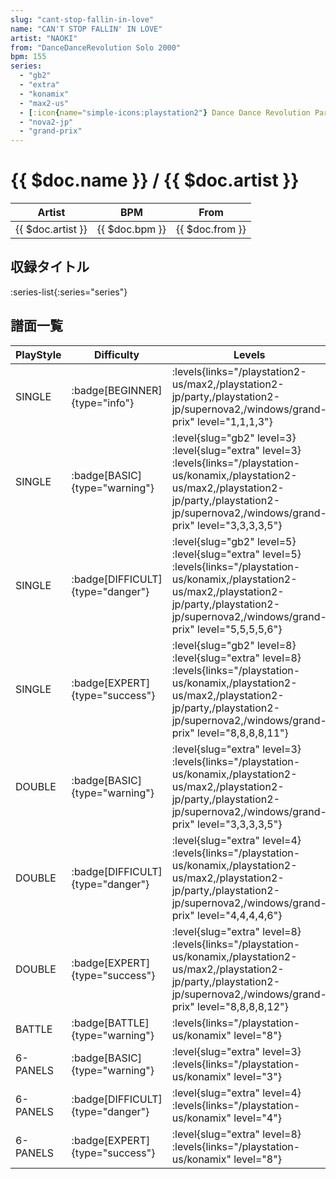 ```yaml
---
slug: "cant-stop-fallin-in-love"
name: "CAN'T STOP FALLIN' IN LOVE"
artist: "NAOKI"
from: "DanceDanceRevolution Solo 2000"
bpm: 155
series:
  - "gb2"
  - "extra"
  - "konamix"
  - "max2-us"
  - [:icon{name="simple-icons:playstation2"} Dance Dance Revolution Party Collection :icon{name="flag:jp-4x3"}](/playstation2-jp/party)
  - "nova2-jp"
  - "grand-prix"
---
```


# {{ $doc.name }} / {{ $doc.artist }}

|Artist|BPM|From|
|------|---|----|
|{{ $doc.artist }}|{{ $doc.bpm }}|{{ $doc.from }}|

## 収録タイトル

:series-list{:series="series"}

## 譜面一覧

|PlayStyle|Difficulty|Levels|Notes|Movie|
|---------|----------|------|-----|-----|
|SINGLE| :badge[BEGINNER]{type="info"}| :levels{links="/playstation2-us/max2,/playstation2-jp/party,/playstation2-jp/supernova2,/windows/grand-prix" level="1,1,1,3"}|93/0||
|SINGLE| :badge[BASIC]{type="warning"}|<div class="field is-grouped is-grouped-multiline"> :level{slug="gb2" level=3} :level{slug="extra" level=3} :levels{links="/playstation-us/konamix,/playstation2-us/max2,/playstation2-jp/party,/playstation2-jp/supernova2,/windows/grand-prix" level="3,3,3,3,5"}</div>|160/0||
|SINGLE| :badge[DIFFICULT]{type="danger"}|<div class="field is-grouped is-grouped-multiline"> :level{slug="gb2" level=5} :level{slug="extra" level=5} :levels{links="/playstation-us/konamix,/playstation2-us/max2,/playstation2-jp/party,/playstation2-jp/supernova2,/windows/grand-prix" level="5,5,5,5,6"}</div>|235/0||
|SINGLE| :badge[EXPERT]{type="success"}|<div class="field is-grouped is-grouped-multiline"> :level{slug="gb2" level=8} :level{slug="extra" level=8} :levels{links="/playstation-us/konamix,/playstation2-us/max2,/playstation2-jp/party,/playstation2-jp/supernova2,/windows/grand-prix" level="8,8,8,8,11"}</div>|328/0||
|DOUBLE| :badge[BASIC]{type="warning"}|<div class="field is-grouped is-grouped-multiline"> :level{slug="extra" level=3} :levels{links="/playstation-us/konamix,/playstation2-us/max2,/playstation2-jp/party,/playstation2-jp/supernova2,/windows/grand-prix" level="3,3,3,3,5"}</div>|182/0||
|DOUBLE| :badge[DIFFICULT]{type="danger"}|<div class="field is-grouped is-grouped-multiline"> :level{slug="extra" level=4} :levels{links="/playstation-us/konamix,/playstation2-us/max2,/playstation2-jp/party,/playstation2-jp/supernova2,/windows/grand-prix" level="4,4,4,4,6"}</div>|224/0||
|DOUBLE| :badge[EXPERT]{type="success"}|<div class="field is-grouped is-grouped-multiline"> :level{slug="extra" level=8} :levels{links="/playstation-us/konamix,/playstation2-us/max2,/playstation2-jp/party,/playstation2-jp/supernova2,/windows/grand-prix" level="8,8,8,8,12"}</div>|299/0||
|BATTLE| :badge[BATTLE]{type="warning"}| :levels{links="/playstation-us/konamix" level="8"}|||
|6-PANELS| :badge[BASIC]{type="warning"}|<div class="field is-grouped is-grouped-multiline"> :level{slug="extra" level=3} :levels{links="/playstation-us/konamix" level="3"}</div>|160/0||
|6-PANELS| :badge[DIFFICULT]{type="danger"}|<div class="field is-grouped is-grouped-multiline"> :level{slug="extra" level=4} :levels{links="/playstation-us/konamix" level="4"}</div>|235/0||
|6-PANELS| :badge[EXPERT]{type="success"}|<div class="field is-grouped is-grouped-multiline"> :level{slug="extra" level=8} :levels{links="/playstation-us/konamix" level="8"}</div>|328/0||
